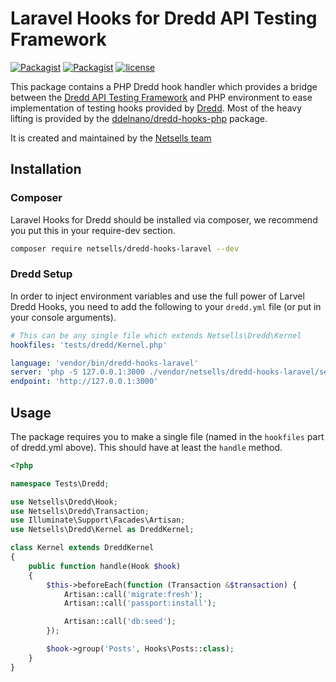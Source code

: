 # Laravel Hooks for Dredd API Testing Framework
[![Packagist](https://img.shields.io/packagist/v/netsells/dredd-hooks-laravel.svg)](https://packagist.org/packages/netsells/dredd-hooks-laravel)
[![Packagist](https://img.shields.io/packagist/dt/netsells/dredd-hooks-laravel.svg)](https://packagist.org/packages/netsells/dredd-hooks-laravel)
[![license](https://img.shields.io/github/license/netsells/dredd-hooks-laravel.svg)]()

This package contains a PHP Dredd hook handler which provides a bridge between the [Dredd API Testing Framework](http://dredd.readthedocs.org/en/latest/)
 and PHP environment to ease implementation of testing hooks provided by [Dredd](http://dredd.readthedocs.org/en/latest/). Most of the heavy lifting is provided by the [ddelnano/dredd-hooks-php](https://github.com/ddelnano/dredd-hooks-php) package.
 
 It is created and maintained by the [Netsells team](https://netsells.co.uk/)

## Installation
### Composer

Laravel Hooks for Dredd should be installed via composer, we recommend you put this in your require-dev section.

```bash
composer require netsells/dredd-hooks-laravel --dev
```

### Dredd Setup
In order to inject environment variables and use the full power of Larvel Dredd Hooks, you need to add the following to your `dredd.yml` file (or put in your console arguments).

```yml
# This can be any single file which extends Netsells\Dredd\Kernel
hookfiles: 'tests/dredd/Kernel.php'

language: 'vendor/bin/dredd-hooks-laravel'
server: 'php -S 127.0.0.1:3000 ./vendor/netsells/dredd-hooks-laravel/server.php -t public/'
endpoint: 'http://127.0.0.1:3000'
```

## Usage

The package requires you to make a single file (named in the `hookfiles` part of dredd.yml above). This should have at least the `handle` method.

```php
<?php

namespace Tests\Dredd;

use Netsells\Dredd\Hook;
use Netsells\Dredd\Transaction;
use Illuminate\Support\Facades\Artisan;
use Netsells\Dredd\Kernel as DreddKernel;

class Kernel extends DreddKernel
{
    public function handle(Hook $hook)
    {
        $this->beforeEach(function (Transaction &$transaction) {
            Artisan::call('migrate:fresh');
            Artisan::call('passport:install');

            Artisan::call('db:seed');
        });

        $hook->group('Posts', Hooks\Posts::class);
    }
}
```

